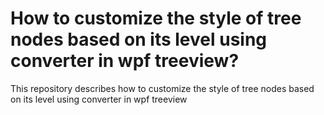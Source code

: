 # How to customize the style of tree nodes based on its level using converter in wpf treeview?
This repository describes how to customize the style of tree nodes based on its level using converter in wpf treeview
